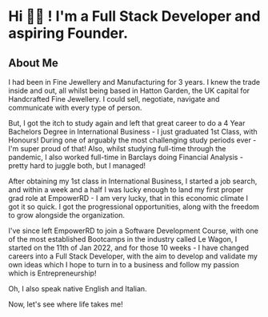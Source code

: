 <h1>Hi 👋🏽 ! I'm a Full Stack Developer and aspiring Founder.</h1>

<h2>About Me</h2>
<p>I had been in Fine Jewellery and Manufacturing for 3 years. I knew the trade inside and out, all whilst being based in Hatton Garden, the UK capital for Handcrafted Fine Jewellery. I could sell, negotiate, navigate and communicate with every type of person. 

But, I got the itch to study again and left that great career to do a 4 Year Bachelors Degree in International Business - I just graduated 1st Class, with Honours! During one of arguably the most challenging study periods ever - I'm super proud of that! Also, whilst studying full-time through the pandemic, I also worked full-time in Barclays doing Financial Analysis - pretty hard to juggle both, but I managed!

After obtaining my 1st class in International Business, I started a job search, and within a week and a half I was lucky enough to land my first proper grad role at EmpowerRD - I am very lucky, that in this economic climate I got it so quick. I got the progressional opportunities, along with the freedom to grow alongside the organization.

I've since left EmpowerRD to join a Software Development Course, with one of the most established Bootcamps in the industry called Le Wagon, I started on the 11th of Jan 2022, and for those 10 weeks - I have changed careers into a Full Stack Developer, with the aim to develop and validate my own ideas which I hope to turn in to a business and follow my passion which is Entrepreneurship!

Oh, I also speak native English and Italian.

Now, let's see where life takes me!</p>
<!--
**CBelloxxi/CBelloxxi** is a ✨ _special_ ✨ repository because its `README.md` (this file) appears on your GitHub profile.

Here are some ideas to get you started:

- 🔭 I’m currently working on ...
- 🌱 I’m currently learning ...
- 👯 I’m looking to collaborate on ...
- 🤔 I’m looking for help with ...
- 💬 Ask me about ...
- 📫 How to reach me: ...
- 😄 Pronouns: ...
- ⚡ Fun fact: ...
-->
